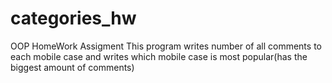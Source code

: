 # categories_hw
OOP HomeWork Assigment
This program writes number of all comments to each mobile case and writes which mobile case is most popular(has the biggest amount of comments)

